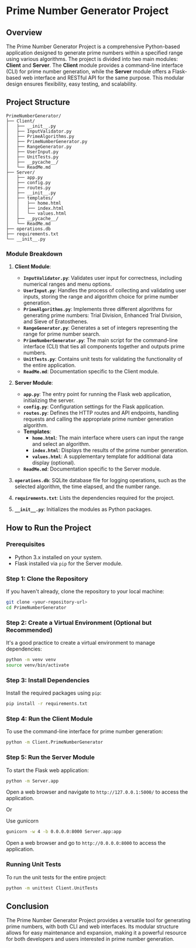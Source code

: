 # Prime Number Generator Project

## Overview

The Prime Number Generator Project is a comprehensive Python-based application designed to generate prime numbers within a specified range using various algorithms. The project is divided into two main modules: **Client** and **Server**. The **Client** module provides a command-line interface (CLI) for prime number generation, while the **Server** module offers a Flask-based web interface and RESTful API for the same purpose. This modular design ensures flexibility, easy testing, and scalability.

## Project Structure

```
PrimeNumberGenerator/
├── Client/
│   ├── __init__.py
│   ├── InputValidator.py
│   ├── PrimeAlgorithms.py
│   ├── PrimeNumberGenerator.py
│   ├── RangeGenerator.py
│   ├── UserInput.py
│   ├── UnitTests.py
│   ├── __pycache__/
│   └── ReadMe.md
├── Server/
│   ├── app.py
│   ├── config.py
│   ├── routes.py
│   ├── __init__.py
│   ├── templates/
│   │   ├── home.html
│   │   ├── index.html
│   │   └── values.html
│   ├── __pycache__/
│   └── ReadMe.md
├── operations.db
├── requirements.txt
└── __init__.py
```

### Module Breakdown

1. **Client Module**:
   - **`InputValidator.py`**: Validates user input for correctness, including numerical ranges and menu options.
   - **`UserInput.py`**: Handles the process of collecting and validating user inputs, storing the range and algorithm choice for prime number generation.
   - **`PrimeAlgorithms.py`**: Implements three different algorithms for generating prime numbers: Trial Division, Enhanced Trial Division, and Sieve of Eratosthenes.
   - **`RangeGenerator.py`**: Generates a set of integers representing the range for prime number search.
   - **`PrimeNumberGenerator.py`**: The main script for the command-line interface (CLI) that ties all components together and outputs prime numbers.
   - **`UnitTests.py`**: Contains unit tests for validating the functionality of the entire application.
   - **`ReadMe.md`**: Documentation specific to the Client module.

2. **Server Module**:
   - **`app.py`**: The entry point for running the Flask web application, initializing the server.
   - **`config.py`**: Configuration settings for the Flask application.
   - **`routes.py`**: Defines the HTTP routes and API endpoints, handling requests and calling the appropriate prime number generation algorithm.
   - **Templates**:
     - **`home.html`**: The main interface where users can input the range and select an algorithm.
     - **`index.html`**: Displays the results of the prime number generation.
     - **`values.html`**: A supplementary template for additional data display (optional).
   - **`ReadMe.md`**: Documentation specific to the Server module.

3. **`operations.db`**: SQLite database file for logging operations, such as the selected algorithm, the time elapsed, and the number range.

4. **`requirements.txt`**: Lists the dependencies required for the project.

5. **`__init__.py`**: Initializes the modules as Python packages.

## How to Run the Project

### Prerequisites

- Python 3.x installed on your system.
- Flask installed via `pip` for the Server module.

### Step 1: Clone the Repository

If you haven't already, clone the repository to your local machine:

```bash
git clone <your-repository-url>
cd PrimeNumberGenerator
```

### Step 2: Create a Virtual Environment (Optional but Recommended)

It's a good practice to create a virtual environment to manage dependencies:

```bash
python -m venv venv
source venv/bin/activate  
```

### Step 3: Install Dependencies

Install the required packages using `pip`:

```bash
pip install -r requirements.txt
```

### Step 4: Run the Client Module

To use the command-line interface for prime number generation:

```bash
python -m Client.PrimeNumberGenerator
```

### Step 5: Run the Server Module

To start the Flask web application:

```bash
python -m Server.app
```

Open a web browser and navigate to `http://127.0.0.1:5000/` to access the application.

Or

Use gunicorn

```bash
gunicorn -w 4 -b 0.0.0.0:8000 Server.app:app  
```
Open a web browser and go to `http://0.0.0.0:8000` to access the application.

### Running Unit Tests

To run the unit tests for the entire project:

```bash
python -m unittest Client.UnitTests 
```

## Conclusion

The Prime Number Generator Project provides a versatile tool for generating prime numbers, with both CLI and web interfaces. Its modular structure allows for easy maintenance and expansion, making it a powerful resource for both developers and users interested in prime number generation.